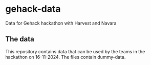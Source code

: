 # gehack-data
Data for Gehack hackathon with Harvest and Navara

## The data

This repository contains data that can be used by the teams in the hackathon on 16-11-2024.
The files contain dummy-data.
